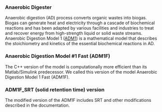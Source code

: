 ### Anaerobic Digester

Anaerobic digestion (AD) process converts organic wastes into biogas. Biogas can generate heat and electricity through a cascade of biochemical reactions and has been adapted by various facilities and industries to treat and recover energy from high-strength liquid or solid waste streams. Anaerobic Digestion Model 1 ([ADM1](https://iwaponline.com/wst/article-abstract/45/10/65/6034/The-IWA-Anaerobic-Digestion-Model-No-1-ADM1?redirectedFrom=fulltext)) is a mathematical model that describes the stoichiometry and kinetics of the essential biochemical reactions in AD. 

### Anaerobic Digestion Model #1 Fast (ADM1F)

The C++ version of the model is computationally more efficient than its Matlab/Simulink predecessor. We called this version of the model Anaerobic Digestion Model 1 Fast (ADM1F).

### ADM1F_SRT (solid retention time) version

The modified version of the ADM1F includes SRT and other modifications described in the documentation.
